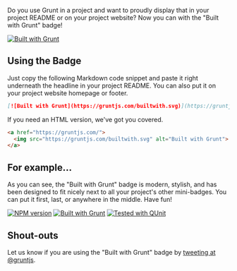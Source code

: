 Do you use Grunt in a project and want to proudly display that in your project README or on your project website? Now you can with the "Built with Grunt" badge!

[![Built with Grunt](https://gruntjs.com/builtwith.svg)](https://gruntjs.com/)

## Using the Badge

Just copy the following Markdown code snippet and paste it right underneath the headline in your project README. You can also put it on your project website homepage or footer.

```markdown
[![Built with Grunt](https://gruntjs.com/builtwith.svg)](https://gruntjs.com/)
```

If you need an HTML version, we've got you covered.

```html
<a href="https://gruntjs.com/">
  <img src="https://gruntjs.com/builtwith.svg" alt="Built with Grunt">
</a>
```

## For example...

As you can see, the "Built with Grunt" badge is modern, stylish, and has been designed to fit nicely next to all your project's other mini-badges. You can put it first, last, or anywhere in the middle. Have fun!

[![NPM version](https://badge.fury.io/js/grunt.svg)](http://badge.fury.io/)
[![Built with Grunt](https://gruntjs.com/builtwith.svg)](https://gruntjs.com/)
[![Tested with QUnit](https://img.shields.io/badge/tested_with-qunit-9c3493.svg)](https://qunitjs.com/)

## Shout-outs

Let us know if you are using the "Built with Grunt" badge by [tweeting at @gruntjs](https://twitter.com/gruntjs).
